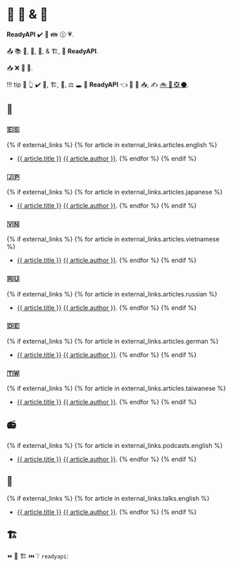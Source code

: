 # 🔢 🔗 &amp; 📄

**ReadyAPI** ✔️ 👑 👪 🕧 💗.

📤 📚 🏤, 📄, 🧰, &amp; 🏗, 🔗 **ReadyAPI**.

📥 ❌ 📇 👫.

!!! tip
    🚥 👆 ✔️ 📄, 🏗, 🧰, ⚖️ 🕳 🔗 **ReadyAPI** 👈 🚫 📇 📥, ✍ <a href="https://github.com/khulnasoft/readyapi/edit/master/docs/en/data/external_links.yml" class="external-link" target="_blank">🚲 📨 ❎ ⚫️</a>.

## 📄

### 🇪🇸

{% if external_links %}
{% for article in external_links.articles.english %}

* <a href="{{ article.link }}" class="external-link" target="_blank">{{ article.title }}</a> <a href="{{ article.author_link }}" class="external-link" target="_blank">{{ article.author }}</a>.
{% endfor %}
{% endif %}

### 🇯🇵

{% if external_links %}
{% for article in external_links.articles.japanese %}

* <a href="{{ article.link }}" class="external-link" target="_blank">{{ article.title }}</a> <a href="{{ article.author_link }}" class="external-link" target="_blank">{{ article.author }}</a>.
{% endfor %}
{% endif %}

### 🇻🇳

{% if external_links %}
{% for article in external_links.articles.vietnamese %}

* <a href="{{ article.link }}" class="external-link" target="_blank">{{ article.title }}</a> <a href="{{ article.author_link }}" class="external-link" target="_blank">{{ article.author }}</a>.
{% endfor %}
{% endif %}

### 🇷🇺

{% if external_links %}
{% for article in external_links.articles.russian %}

* <a href="{{ article.link }}" class="external-link" target="_blank">{{ article.title }}</a> <a href="{{ article.author_link }}" class="external-link" target="_blank">{{ article.author }}</a>.
{% endfor %}
{% endif %}

### 🇩🇪

{% if external_links %}
{% for article in external_links.articles.german %}

* <a href="{{ article.link }}" class="external-link" target="_blank">{{ article.title }}</a> <a href="{{ article.author_link }}" class="external-link" target="_blank">{{ article.author }}</a>.
{% endfor %}
{% endif %}

### 🇹🇼

{% if external_links %}
{% for article in external_links.articles.taiwanese %}

* <a href="{{ article.link }}" class="external-link" target="_blank">{{ article.title }}</a> <a href="{{ article.author_link }}" class="external-link" target="_blank">{{ article.author }}</a>.
{% endfor %}
{% endif %}

## 📻

{% if external_links %}
{% for article in external_links.podcasts.english %}

* <a href="{{ article.link }}" class="external-link" target="_blank">{{ article.title }}</a> <a href="{{ article.author_link }}" class="external-link" target="_blank">{{ article.author }}</a>.
{% endfor %}
{% endif %}

## 💬

{% if external_links %}
{% for article in external_links.talks.english %}

* <a href="{{ article.link }}" class="external-link" target="_blank">{{ article.title }}</a> <a href="{{ article.author_link }}" class="external-link" target="_blank">{{ article.author }}</a>.
{% endfor %}
{% endif %}

## 🏗

⏪ 📂 🏗 ⏮️ ❔ `readyapi`:

<div class="github-topic-projects">
</div>
